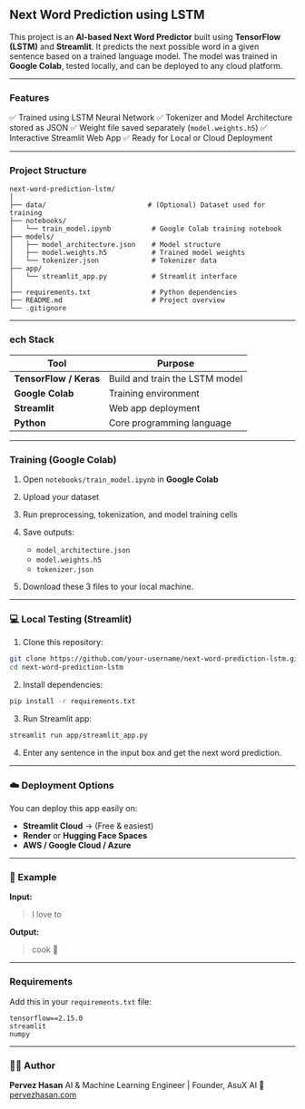 ## Next Word Prediction using LSTM

This project is an **AI-based Next Word Predictor** built using **TensorFlow (LSTM)** and **Streamlit**.
It predicts the next possible word in a given sentence based on a trained language model.
The model was trained in **Google Colab**, tested locally, and can be deployed to any cloud platform.

---

### Features

✅ Trained using LSTM Neural Network
✅ Tokenizer and Model Architecture stored as JSON
✅ Weight file saved separately (`model.weights.h5`)
✅ Interactive Streamlit Web App
✅ Ready for Local or Cloud Deployment

---

### Project Structure

```
next-word-prediction-lstm/
│
├── data/                         # (Optional) Dataset used for training
├── notebooks/
│   └── train_model.ipynb          # Google Colab training notebook
├── models/
│   ├── model_architecture.json    # Model structure
│   ├── model.weights.h5           # Trained model weights
│   └── tokenizer.json             # Tokenizer data
├── app/
│   └── streamlit_app.py           # Streamlit interface
│
├── requirements.txt               # Python dependencies
├── README.md                      # Project overview
└── .gitignore
```

---

### ech Stack

| Tool                   | Purpose                        |
| ---------------------- | ------------------------------ |
| **TensorFlow / Keras** | Build and train the LSTM model |
| **Google Colab**       | Training environment           |
| **Streamlit**          | Web app deployment             |
| **Python**             | Core programming language      |

---

### Training (Google Colab)

1. Open `notebooks/train_model.ipynb` in **Google Colab**
2. Upload your dataset
3. Run preprocessing, tokenization, and model training cells
4. Save outputs:

   * `model_architecture.json`
   * `model.weights.h5`
   * `tokenizer.json`
5. Download these 3 files to your local machine.

---

### 💻 Local Testing (Streamlit)

1. Clone this repository:

```bash
git clone https://github.com/your-username/next-word-prediction-lstm.git
cd next-word-prediction-lstm
```

2. Install dependencies:

```bash
pip install -r requirements.txt
```

3. Run Streamlit app:

```bash
streamlit run app/streamlit_app.py
```

4. Enter any sentence in the input box and get the next word prediction.

---

### ☁️ Deployment Options

You can deploy this app easily on:

* **Streamlit Cloud** → (Free & easiest)
* **Render** or **Hugging Face Spaces**
* **AWS / Google Cloud / Azure**

---

### 🧾 Example

**Input:**

> I love to

**Output:**

> cook 🍳

---

### Requirements

Add this in your `requirements.txt` file:

```
tensorflow==2.15.0
streamlit
numpy
```

---

### 🧑‍💻 Author

**Pervez Hasan**
AI & Machine Learning Engineer | Founder, AsuX AI
🔗 [pervezhasan.com](https://pervezhasan.com)
